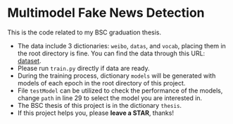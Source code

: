 # Multimodel Fake News Detection
This is the code related to my BSC graduation thesis.
* The data include 3 dictionaries: `weibo`, `datas`, and `vocab`, placing them in the root directory is fine. You can find the data through this URL: [dataset](<https://drive.google.com/file/d/11QVL-j-OmUoAXJcKBBB8J-234tgMb0Hi/view?usp=drive_link>).
* Please run `train.py` directly if data are ready.
* During the training process, dictionary `models` will be generated with models of each epoch in the root directory of this project.
* File `testModel` can be utilized to check the performance of the models, change `path` in line 29 to select the model you are interested in.
* The BSC thesis of this project is in the dictionary `thesis`.
* If this project helps you, please **leave a STAR**, thanks!
